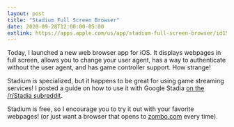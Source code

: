 ```yaml
---
layout: post
title: "Stadium Full Screen Browser"
date: 2020-09-28T12:00:00-05:00
extlink: https://apps.apple.com/us/app/stadium-full-screen-browser/id1533596615
---
```


Today, I launched a new web browser app for iOS. It displays webpages in full screen, allows you to change your user agent, has a way to authenticate without the user agent, and has game controller support. How strange!

Stadium is specialized, but it happens to be great for using game streaming services! I posted a guide on how to use it with Google Stadia [on the /r/Stadia subreddit](https://reddit.com/r/Stadia/comments/j1ar15/use_stadia_on_ios_with_controller_support_easily/).

Stadium is free, so I encourage you to try it out with your favorite webpages! (or just want a browser that opens to [zombo.com](https://html5zombo.com/) every time).
